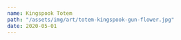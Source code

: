 ```yaml
---
name: Kingspook Totem
path: "/assets/img/art/totem-kingspook-gun-flower.jpg"
date: 2020-05-01
---
```

